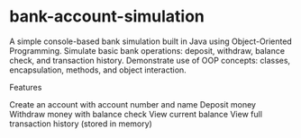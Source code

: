 # bank-account-simulation
A simple console-based bank simulation built in Java using Object-Oriented Programming.
Simulate basic bank operations: deposit, withdraw, balance check, and transaction history.
Demonstrate use of OOP concepts: classes, encapsulation, methods, and object interaction.

Features

Create an account with account number and name
Deposit money
Withdraw money with balance check
View current balance
View full transaction history (stored in memory)


